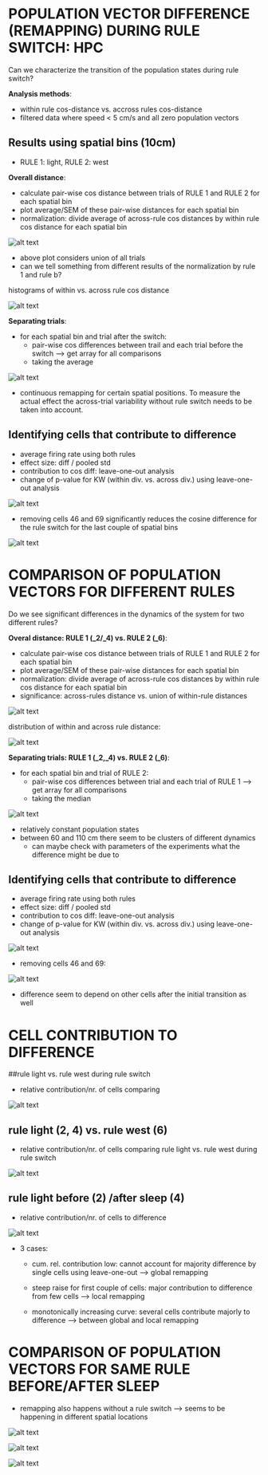 # POPULATION VECTOR DIFFERENCE (REMAPPING) DURING RULE SWITCH: HPC

Can we characterize the transition of the population states during rule switch?

**Analysis methods**:
* within rule cos-distance vs. accross rules cos-distance
* filtered data where speed < 5 cm/s and all zero population vectors

## Results using spatial bins (10cm)

* RULE 1: light, RULE 2: west

**Overall distance**:
* calculate pair-wise cos distance between trials of RULE 1 and RULE 2 for each
spatial bin
* plot average/SEM of these pair-wise distances for each spatial bin
* normalization: divide average of across-rule cos distances by within rule cos
distance for each spatial bin

![alt text](../plots/quant_transition_cos.png)

* above plot considers union of all trials
* can we tell something from different results of the normalization by rule 1 and rule b?

histograms of within vs. across rule cos distance

![alt text](../plots/quant_transition_cos_histograms.png)

**Separating trials**:
* for each spatial bin and trial after the switch:
    * pair-wise cos differences between trail and each trial before the switch
    --> get array for all comparisons
    * taking the average

![alt text](../plots/quant_transition_cos_trials.png)

* continuous remapping for certain spatial positions. To measure the actual effect the
across-trial variability without rule switch needs to be taken into account.

## Identifying cells that contribute to difference

* average firing rate using both rules
* effect size: diff / pooled std
* contribution to cos diff: leave-one-out analysis
* change of p-value for KW (within div. vs. across div.) using leave-one-out analysis

![alt text](../plots/quant_transition_cos_cells.png)

* removing cells 46 and 69 significantly reduces the cosine difference for the rule switch
for the last couple of spatial bins

![alt text](../plots/quant_transition_cos_trials_2_removed_cells.png)

# COMPARISON OF POPULATION VECTORS FOR DIFFERENT RULES

Do we see significant differences in the dynamics of the system for two different rules?

**Overal distance: RULE 1 (_2/_4) vs. RULE 2 (_6)**:

* calculate pair-wise cos distance between trials of RULE 1 and RULE 2 for each
spatial bin
* plot average/SEM of these pair-wise distances for each spatial bin
* normalization: divide average of across-rule cos distances by within rule cos
distance for each spatial bin
* significance: across-rules distance vs. union of within-rule distances

![alt text](../plots/quant_compare_cos_2_4_6.png)

distribution of within and across rule distance:

![alt text](../plots/quant_compare_cos_histograms.png)

**Separating trials: RULE 1 (_2,_4) vs. RULE 2 (_6)**:
* for each spatial bin and trial of RULE 2:
    * pair-wise cos differences between trial and each trial of RULE 1
    --> get array for all comparisons
    * taking the median

![alt text](../plots/quant_compare_cos_trials_2_4_6.png)

* relatively constant population states
* between 60 and 110 cm there seem to be clusters of different dynamics
    * can maybe check with parameters of the experiments what the difference might be
    due to

## Identifying cells that contribute to difference

* average firing rate using both rules
* effect size: diff / pooled std
* contribution to cos diff: leave-one-out analysis
* change of p-value for KW (within div. vs. across div.) using leave-one-out analysis

![alt text](../plots/quant_compare_cos_cells.png)

* removing cells 46 and 69:

![alt text](../plots/quant_compare_cos_trials_2_removed_cells.png)

* difference seem to depend on other cells after the initial transition as well

# CELL CONTRIBUTION TO DIFFERENCE

##rule light vs. rule west during rule switch

* relative contribution/nr. of cells comparing

![alt text](../plots/quant_cell_contrib_switch.png)

## rule light (2, 4) vs. rule west (6)

* relative contribution/nr. of cells comparing rule light vs. rule west
during rule switch

![alt text](../plots/quant_cell_contrib_2_4_6.png)

## rule light before (2) /after sleep (4)

* relative contribution/nr. of cells to difference

![alt text](../plots/quant_cell_contrib_recon_light.png)

* 3 cases:

  * cum. rel. contribution low: cannot account for majority difference by single
  cells using leave-one-out --> global remapping

  * steep raise for first couple of cells: major contribution to difference from
  few cells --> local remapping

  * monotonically increasing curve: several cells contribute majorly to
  difference --> between global and local remapping

# COMPARISON OF POPULATION VECTORS FOR SAME RULE BEFORE/AFTER SLEEP

* remapping also happens without a rule switch --> seems to be happening
in different spatial locations

![alt text](../plots/quant_compare_cos_RULE1.png)

![alt text](../plots/quant_compare_cos_RULE1_hist.png)

![alt text](../plots/quant_compare_cos_trials_RULE1.png)
